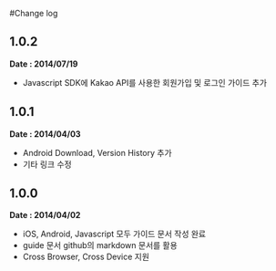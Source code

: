 #Change log

## 1.0.2

**Date : 2014/07/19**

* Javascript SDK에 Kakao API를 사용한 회원가입 및 로그인 가이드 추가

## 1.0.1

**Date : 2014/04/03**

* Android Download, Version History 추가
* 기타 링크 수정

## 1.0.0

**Date : 2014/04/02**

* iOS, Android, Javascript 모두 가이드 문서 작성 완료
* guide 문서 github의 markdown 문서를 활용
* Cross Browser, Cross Device 지원